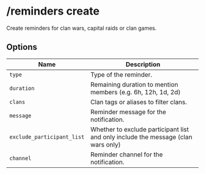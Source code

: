 # /reminders create

Create reminders for clan wars, capital raids or clan games.

## Options

| Name | Description |
|------|-------------|
| `type` | Type of the reminder. |
| `duration` | Remaining duration to mention members (e.g. 6h, 12h, 1d, 2d) |
| `clans` | Clan tags or aliases to filter clans. |
| `message` | Reminder message for the notification. |
| `exclude_participant_list` | Whether to exclude participant list and only include the message (clan wars only) |
| `channel` | Reminder channel for the notification. |

